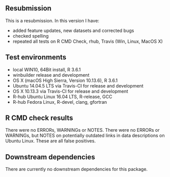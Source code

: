 ## Resubmission
This is a resubmission. In this version I have:

* added feature updates, new datasets and corrected bugs
* checked spelling
* repeated all tests on R CMD Check, rhub, Travis (Win, Linux, MacOS X)

## Test environments
* local WIN10, 64Bit install, R 3.6.1
* winbuilder release and development
* OS X (macOS High Sierra, Version 10.13.6), R 3.6.1
* Ubuntu 14.04.5 LTS via Travis-CI for release and development
* OS X 10.13.3 via Travis-CI for release and development
* R-hub Ubuntu Linux 16.04 LTS, R-release, GCC
* R-hub Fedora Linux, R-devel, clang, gfortran

## R CMD check results
There were no ERRORs, WARNINGs or NOTES.
There were no ERRORs or WARNINGs, but NOTES on potentially outdated links in data descriptions on Ubuntu Linux. These are all false positives.

## Downstream dependencies
There are currently no downstream dependencies for this package.
